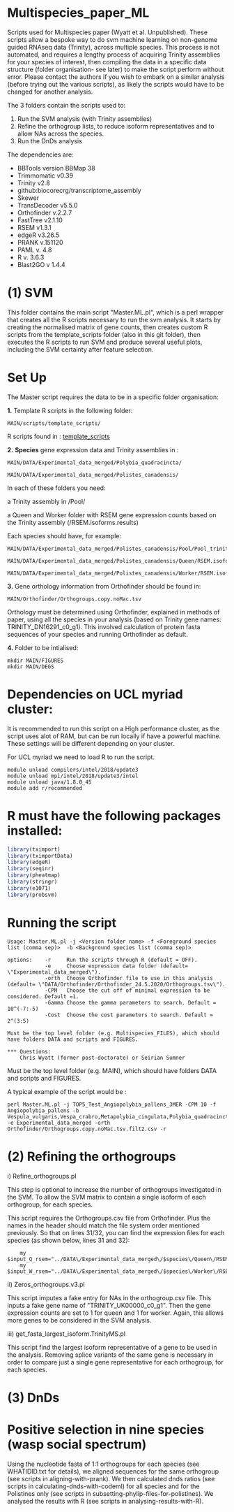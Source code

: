 # Multispecies_paper_ML

Scripts used for Multispecies paper (Wyatt et al. Unpublished). These scripts allow a bespoke way to do svm machine learning on non-genome guided RNAseq data (Trinity), across multiple species. This process is not automated, and requires a lengthy process of acquiring Trinity assemblies for your species of interest, then compiling the data in a specific data structure (folder organisation- see later) to make the script perform without error. Please contact the authors if you wish to embark on a similar analysis (before trying out the various scripts), as likely the scripts would have to be changed for another analysis.

The 3 folders contain the scripts used to:
1. Run the SVM analysis (with Trinity assemblies)
2. Refine the orthogroup lists, to reduce isoform representatives and to allow NAs across the species. 
3. Run the DnDs analysis

The dependencies are:
 - BBTools version BBMap 38
 - Trimmomatic v0.39
 - Trinity v2.8
 - github:biocorecrg/transcriptome_assembly
 - Skewer
 - TransDecoder v5.5.0
 - Orthofinder v.2.2.7
 - FastTree v2.1.10
 - RSEM v1.3.1
 - edgeR v3.26.5 
 - PRANK v.151120
 - PAML v. 4.8
 - R v. 3.6.3
 - Blast2GO v 1.4.4


# (1) SVM

This folder contains the main script "Master.ML.pl", which is a perl wrapper that creates all the R scripts necessary to run the svm analysis. It starts by creating the normalised matrix of gene counts, then creates custom R scripts from the template_scripts folder (also in this git folder), then executes the R scripts to run SVM and produce several useful plots, including the SVM certainty after feature selection.

# Set Up

The Master script requires the data to be in a specific folder organisation:

**1.** Template R scripts in the following folder:
```unix
MAIN/scripts/template_scripts/
```
R scripts found in : [template_scripts](https://github.com/Sumner-lab/Multispecies_paper_ML/tree/master/template_scripts)

**2.** **Species** gene expression data and Trinity assemblies in :
```unix
MAIN/DATA/Experimental_data_merged/Polybia_quadracincta/

MAIN/DATA/Experimental_data_merged/Polistes_canadensis/
```
In each of these folders you need:

a Trinity assembly in /Pool/

a Queen and Worker folder with RSEM gene expression counts based on the Trinity assembly (/RSEM.isoforms.results)

Each species should have, for example: 
```unix
MAIN/DATA/Experimental_data_merged/Polistes_canadensis/Pool/Pool_trinity.fnn

MAIN/DATA/Experimental_data_merged/Polistes_canadensis/Queen/RSEM.isoforms.results

MAIN/DATA/Experimental_data_merged/Polistes_canadensis/Worker/RSEM.isoforms.results
```
**3.** Gene orthology information from Orthofinder should be found in:

```unix
MAIN/Orthofinder/Orthogroups.copy.noMac.tsv
```

Orthology must be determined using Orthofinder, explained in methods of paper, using all the species in your analysis (based on Trinity gene names: TRINITY_DN16291_c0_g1). This involved calculation of protein fasta sequences of your species and running Orthofinder as default.

**4.** Folder to be intialised:

```unix
mkdir MAIN/FIGURES
mkdir MAIN/DEGS
```


# **Dependencies on UCL myriad cluster**:

It is recommended to run this script on a High performance cluster, as the script uses alot of RAM, but can be run locally if have a powerful machine. These settings will be different depending on your cluster.

For UCL myriad we need to load R to run the script.
```unix
module unload compilers/intel/2018/update3
module unload mpi/intel/2018/update3/intel
module unload java/1.8.0_45
module add r/recommended
```

# **R must have the following packages installed**:
```R
library(tximport)
library(tximportData)
library(edgeR)
library(seqinr)
library(pheatmap)
library(stringr)
library(e1071)
library(probsvm)
```


# **Running the script**
```unix
Usage: Master.ML.pl -j <Version folder name> -f <Foreground species list (comma sep)>  -b <Background species list (comma sep)> 

options:    -r     Run the scripts through R (default = OFF).
            -e     Choose expression data folder (default= \"Experimental_data_merged\").
            -orth  Choose Orthofinder file to use in this analysis (default= \"DATA/Orthofinder/Orthofinder_24.5.2020/Orthogroups.tsv\"). 
            -CPM   Choose the cut off of minimal expression to be considered. Default =1.  
            -Gamma Choose the gamma parameters to search. Default = 10^(-7:-5)
            -Cost  Choose the cost parameters to search. Default = 2^(3:5)

Must be the top level folder (e.g. Multispecies_FILES), which should have folders DATA and scripts and FIGURES.

*** Questions: 
    Chris Wyatt (former post-doctorate) or Seirian Sumner
```

Must be the top level folder (e.g. MAIN), which should have folders DATA and scripts and FIGURES.

A typical example of the script would be :
```unix
perl Master.ML.pl -j TOP5_Test_Angiopolybia_pallens_3MER -CPM 10 -f Angiopolybia_pallens -b Vespula_vulgaris,Vespa_crabro,Metapolybia_cingulata,Polybia_quadracincta -e Experimental_data_merged -orth Orthofinder/Orthogroups.copy.noMac.tsv.filt2.csv -r
```



# (2) Refining the orthogroups

i) Refine_orthogroups.pl

This step is optional to increase the number of orthogroups investigated in the SVM. To allow the SVM matrix to contain a single isoform of each orthogroup, for each species. 


This script requires the Orthogroups.csv file from Orthofinder. Plus the names in the header should match the file system order mentioned previously. So that on lines 31/32, you can find the expression files for each species (as shown below, lines 31 and 32):
```
	my $input_Q_rsem="../DATA\/Experimental_data_merged\/$species\/Queen\/RSEM.isoforms.results";
	my $input_W_rsem="../DATA\/Experimental_data_merged\/$species\/Worker\/RSEM.isoforms.results";
```

ii) Zeros_orthogroups.v3.pl

This script imputes a fake entry for NAs in the orthogroup.csv file. This inputs a fake gene name of "TRINITY_UK00000_c0_g1". Then the gene expression counts are set to 1 for queen and 1 for worker. Again, this allows more genes to be considered in the SVM analysis.

iii) get_fasta_largest_isoform.TrinityMS.pl 

This script find the largest isoform representative of a gene to be used in the analysis. Removing splice variants of the same gene is necessary in order to compare just a single gene representative for each orthogroup, for each species.





# (3) DnDs

# Positive selection in nine species (wasp social spectrum)

Using the nucleotide fasta of 1:1 orthogroups for each species (see WHATIDID.txt for details), we aligned sequences for the same orthogroup (see scripts in aligning-with-prank). We then calculated dnds ratios (see scripts in calculating-dnds-with-codeml) for all species and for the Polistines only (see scripts in subsetting-phylip-files-for-polistines). We analysed the results with R (see scripts in analysing-results-with-R).

